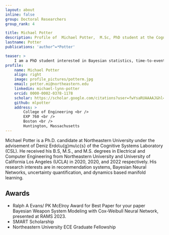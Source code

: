 ```yaml
---
layout: about
inline: false
group: Doctoral Researchers
group_rank: 4

title: Michael Potter
description: Profile of  Michael Potter,  M.Sc, PhD student at the Cognitive Systems Lab
lastname: Potter
publications: 'author^=*Potter'

teaser: >
    I am a PhD student interested in Bayesian statistics, time-to-event modelinig, and physics-based deep learning. A fun fact about me is that I am a professional juggler (I can juggle anything).
profile:
    name: Michael Potter
    align: right
    image: profile_pictures/potterm.jpg
    email: potter.mi@northeastern.edu
    linkedin: michael-lynn-potter
    orcid: 0000-0002-0378-1178
    scholar: https://scholar.google.com/citations?user=fwYsaRUAAAAJ&hl=en
    github: mlpotter
    address: >
        College of Engineering <br />
        EXP 760 <br />
        Boston <br />
        Huntington, Massachusetts
---
```


Michael Potter is a Ph.D. candidate at Northeastern University under the advisement of Deniz Erdo\u{g}mu\c{s} of the Cognitive Systems Laboratory (CSL). He received his B.S, M.S., and M.S.  degrees in Electrical and Computer Engineering from Northeastern University and University of California Los Angeles (UCLA) in 2020, 2020, and 2022 respectively. His research interests are in recommendation systems, Bayesian Neural Networks, uncertainty quantification, and dynamics based manifold learning.  


## Awards
* Ralph A Evans/ PK McElroy Award for Best Paper for your paper Bayesian Weapon System Modeling with Cox-Weibull Neural Network, presented at RAMS 2023.
* SMART Scholarship
* Northeastern University ECE Graduate Fellowship